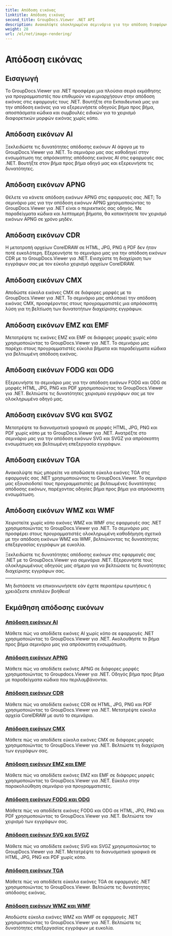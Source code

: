 ```yaml
---
title: Απόδοση εικόνας
linktitle: Απόδοση εικόνας
second_title: GroupDocs.Viewer .NET API
description: Ανακαλύψτε ολοκληρωμένα σεμινάρια για την απόδοση διαφόρων μορφών εικόνας χρησιμοποιώντας το GroupDocs.Viewer για .NET. Από AI έως WMF, μάθετε παραδείγματα απρόσκοπτης ενοποίησης και κωδικοποίησης.
weight: 28
url: /el/net/image-rendering/
---
```


# Απόδοση εικόνας


## Εισαγωγή

Το GroupDocs.Viewer για .NET προσφέρει μια πλούσια σειρά εκμάθησης για προγραμματιστές που επιθυμούν να κυριαρχήσουν στην απόδοση εικόνας στις εφαρμογές τους .NET. Βουτήξτε στα Εκπαιδευτικά μας για την απόδοση εικόνας για να εξερευνήσετε οδηγούς βήμα προς βήμα, αποσπάσματα κώδικα και συμβουλές ειδικών για το χειρισμό διαφορετικών μορφών εικόνας χωρίς κόπο.

## Απόδοση εικόνων AI
Ξεκλειδώστε τις δυνατότητες απόδοσης εικόνων AI άψογα με το GroupDocs.Viewer για .NET. Το σεμινάριο μας σας καθοδηγεί στην ενσωμάτωση της απρόσκοπτης απόδοσης εικόνας AI στις εφαρμογές σας .NET. Βουτήξτε στον βήμα προς βήμα οδηγό μας και εξερευνήστε τις δυνατότητες.

## Απόδοση εικόνων APNG
Θέλετε να κάνετε απόδοση εικόνων APNG στις εφαρμογές σας .NET; Το σεμινάριο μας για την απόδοση εικόνων APNG χρησιμοποιώντας το GroupDocs.Viewer για .NET είναι ο περιεκτικός σας οδηγός. Με παραδείγματα κώδικα και λεπτομερή βήματα, θα κατακτήσετε τον χειρισμό εικόνων APNG σε χρόνο μηδέν.

## Απόδοση εικόνων CDR
Η μετατροπή αρχείων CorelDRAW σε HTML, JPG, PNG ή PDF δεν ήταν ποτέ ευκολότερη. Εξερευνήστε το σεμινάριο μας για την απόδοση εικόνων CDR με το GroupDocs.Viewer για .NET. Ενισχύστε τη διαχείριση των εγγράφων σας με τον εύκολο χειρισμό αρχείων CorelDRAW.

## Απόδοση εικόνων CMX
Αποδώστε εύκολα εικόνες CMX σε διάφορες μορφές με το GroupDocs.Viewer για .NET. Το σεμινάριο μας απλοποιεί την απόδοση εικόνας CMX, προσφέροντας στους προγραμματιστές μια απρόσκοπτη λύση για τη βελτίωση των δυνατοτήτων διαχείρισης εγγράφων.

## Απόδοση εικόνων EMZ και EMF
Μετατρέψτε τις εικόνες EMZ και EMF σε διάφορες μορφές χωρίς κόπο χρησιμοποιώντας το GroupDocs.Viewer για .NET. Το σεμινάριο μας παρέχει στους προγραμματιστές εύκολα βήματα και παραδείγματα κώδικα για βελτιωμένη απόδοση εικόνας.

## Απόδοση εικόνων FODG και ODG
Εξερευνήστε το σεμινάριο μας για την απόδοση εικόνων FODG και ODG σε μορφές HTML, JPG, PNG και PDF χρησιμοποιώντας το GroupDocs.Viewer για .NET. Βελτιώστε τις δυνατότητες χειρισμού εγγράφων σας με τον ολοκληρωμένο οδηγό μας.

## Απόδοση εικόνων SVG και SVGZ
Μετατρέψτε τα διανυσματικά γραφικά σε μορφές HTML, JPG, PNG και PDF χωρίς κόπο με το GroupDocs.Viewer για .NET. Ανατρέξτε στο σεμινάριο μας για την απόδοση εικόνων SVG και SVGZ για απρόσκοπτη ενσωμάτωση και βελτιωμένη επεξεργασία εγγράφων.

## Απόδοση εικόνων TGA
Ανακαλύψτε πώς μπορείτε να αποδώσετε εύκολα εικόνες TGA στις εφαρμογές σας .NET χρησιμοποιώντας το GroupDocs.Viewer. Το σεμινάριο μας εξουσιοδοτεί τους προγραμματιστές με βελτιωμένες δυνατότητες απόδοσης εικόνων, παρέχοντας οδηγίες βήμα προς βήμα για απρόσκοπτη ενσωμάτωση.

## Απόδοση εικόνων WMZ και WMF
Χειριστείτε χωρίς κόπο εικόνες WMZ και WMF στις εφαρμογές σας .NET χρησιμοποιώντας το GroupDocs.Viewer για .NET. Το σεμινάριο μας προσφέρει στους προγραμματιστές ολοκληρωμένη καθοδήγηση σχετικά με την απόδοση εικόνων WMZ και WMF, βελτιώνοντας τις δυνατότητες επεξεργασίας εγγράφων με ευκολία.

Ξεκλειδώστε τις δυνατότητες απόδοσης εικόνων στις εφαρμογές σας .NET με το GroupDocs.Viewer για σεμινάρια .NET. Εξερευνήστε τους ολοκληρωμένους οδηγούς μας σήμερα για να βελτιώσετε τις δυνατότητες διαχείρισης εγγράφων σας.

---

Μη διστάσετε να επικοινωνήσετε εάν έχετε περαιτέρω ερωτήσεις ή χρειάζεστε επιπλέον βοήθεια!
## Εκμάθηση απόδοσης εικόνων
### [Απόδοση εικόνων AI](./render-ai-images/)
Μάθετε πώς να αποδίδετε εικόνες AI χωρίς κόπο σε εφαρμογές .NET χρησιμοποιώντας το GroupDocs.Viewer για .NET. Ακολουθήστε το βήμα προς βήμα σεμινάριο μας για απρόσκοπτη ενσωμάτωση.
### [Απόδοση εικόνων APNG](./render-apng-images/)
Μάθετε πώς να αποδίδετε εικόνες APNG σε διάφορες μορφές χρησιμοποιώντας το Groupdocs.Viewer για .NET. Οδηγός βήμα προς βήμα με παραδείγματα κώδικα που περιλαμβάνονται.
### [Απόδοση εικόνων CDR](./render-cdr-images/)
Μάθετε πώς να αποδίδετε εικόνες CDR σε HTML, JPG, PNG και PDF χρησιμοποιώντας το GroupDocs.Viewer για .NET. Μετατρέψτε εύκολα αρχεία CorelDRAW με αυτό το σεμινάριο.
### [Απόδοση εικόνων CMX](./render-cmx-images/)
Μάθετε πώς να αποδίδετε εύκολα εικόνες CMX σε διάφορες μορφές χρησιμοποιώντας το GroupDocs.Viewer για .NET. Βελτιώστε τη διαχείριση των εγγράφων σας.
### [Απόδοση εικόνων EMZ και EMF](./render-emz-emf-images/)
Μάθετε πώς να αποδίδετε εικόνες EMZ και EMF σε διάφορες μορφές χρησιμοποιώντας το GroupDocs.Viewer για .NET. Εύκολο στην παρακολούθηση σεμινάριο για προγραμματιστές.
### [Απόδοση εικόνων FODG και ODG](./render-fodg-odg-images/)
Μάθετε πώς να αποδίδετε εικόνες FODG και ODG σε HTML, JPG, PNG και PDF χρησιμοποιώντας το GroupDocs.Viewer για .NET. Βελτιώστε τον χειρισμό των εγγράφων σας.
### [Απόδοση εικόνων SVG και SVGZ](./render-svg-svgz-images/)
Μάθετε πώς να αποδίδετε εικόνες SVG και SVGZ χρησιμοποιώντας το GroupDocs.Viewer για .NET. Μετατρέψτε τα διανυσματικά γραφικά σε HTML, JPG, PNG και PDF χωρίς κόπο.
### [Απόδοση εικόνων TGA](./render-tga-images/)
Μάθετε πώς να αποδίδετε εύκολα εικόνες TGA σε εφαρμογές .NET χρησιμοποιώντας το GroupDocs.Viewer. Βελτιώστε τις δυνατότητες απόδοσης εικόνας.
### [Απόδοση εικόνων WMZ και WMF](./render-wmz-wmf-images/)
Αποδώστε εύκολα εικόνες WMZ και WMF σε εφαρμογές .NET χρησιμοποιώντας το GroupDocs.Viewer για .NET. Βελτιώστε τις δυνατότητες επεξεργασίας εγγράφων με ευκολία.